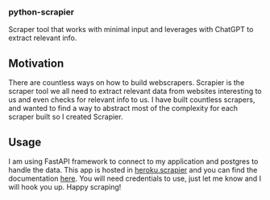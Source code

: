 ### python-scrapier

Scraper tool that works with minimal input and leverages with ChatGPT to extract relevant info.

## Motivation

There are countless ways on how to build webscrapers. Scrapier is the scraper tool we all need to extract relevant data from websites interesting to us and even checks for relevant info to us. I have built countless scrapers, and wanted to find a way to abstract most of the complexity for each scraper built so I created Scrapier. 

## Usage

I am using FastAPI framework to connect to my application and postgres to handle the data. This app is hosted in [heroku.scrapier](http://127.0.0.1:8000) and you can find the documentation [here](http://127.0.0.1:8000/docs). You will need credentials to use, just let me know and I will hook you up. Happy scraping!

